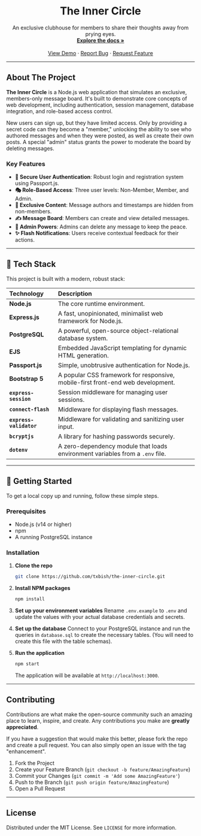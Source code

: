 <div align="center">
  <a href="#">
    <i class="fas fa-user-secret fa-4x"></i>
  </a>
  <h1 align="center">The Inner Circle</h1>
  <p align="center">
    An exclusive clubhouse for members to share their thoughts away from prying eyes.
    <br />
    <a href="#"><strong>Explore the docs »</strong></a>
    <br />
    <br />
    <a href="https://the-inner-circle.onrender.com/">View Demo</a>
    ·
    <a href="#">Report Bug</a>
    ·
    <a href="#">Request Feature</a>
  </p>
</div>

---

## About The Project

**The Inner Circle** is a Node.js web application that simulates an exclusive, members-only message board. It's built to demonstrate core concepts of web development, including authentication, session management, database integration, and role-based access control.

New users can sign up, but they have limited access. Only by providing a secret code can they become a "member," unlocking the ability to see who authored messages and when they were posted, as well as create their own posts. A special "admin" status grants the power to moderate the board by deleting messages.

### Key Features

- **🔐 Secure User Authentication**: Robust login and registration system using Passport.js.
- **🎭 Role-Based Access**: Three user levels: Non-Member, Member, and Admin.
- **🤫 Exclusive Content**: Message authors and timestamps are hidden from non-members.
- **✍️ Message Board**: Members can create and view detailed messages.
- **👑 Admin Powers**: Admins can delete any message to keep the peace.
- **✨ Flash Notifications**: Users receive contextual feedback for their actions.

---

## 🚀 Tech Stack

This project is built with a modern, robust stack:

| Technology              | Description                                                                     |
| :---------------------- | :------------------------------------------------------------------------------ |
| **Node.js**             | The core runtime environment.                                                   |
| **Express.js**          | A fast, unopinionated, minimalist web framework for Node.js.                    |
| **PostgreSQL**          | A powerful, open-source object-relational database system.                      |
| **EJS**                 | Embedded JavaScript templating for dynamic HTML generation.                     |
| **Passport.js**         | Simple, unobtrusive authentication for Node.js.                                 |
| **Bootstrap 5**         | A popular CSS framework for responsive, mobile-first front-end web development. |
| **`express-session`**   | Session middleware for managing user sessions.                                  |
| **`connect-flash`**     | Middleware for displaying flash messages.                                       |
| **`express-validator`** | Middleware for validating and sanitizing user input.                            |
| **`bcryptjs`**          | A library for hashing passwords securely.                                       |
| **`dotenv`**            | A zero-dependency module that loads environment variables from a `.env` file.   |

---

## 🏁 Getting Started

To get a local copy up and running, follow these simple steps.

### Prerequisites

- Node.js (v14 or higher)
- npm
- A running PostgreSQL instance

### Installation

1.  **Clone the repo**
    ```sh
    git clone https://github.com/txbish/the-inner-circle.git
    ```
2.  **Install NPM packages**
    ```sh
    npm install
    ```
3.  **Set up your environment variables**
    Rename `.env.example` to `.env` and update the values with your actual database credentials and secrets.

4.  **Set up the database**
    Connect to your PostgreSQL instance and run the queries in `database.sql` to create the necessary tables. (You will need to create this file with the table schemas).

5.  **Run the application**
    ```sh
    npm start
    ```
    The application will be available at `http://localhost:3000`.

---

## Contributing

Contributions are what make the open-source community such an amazing place to learn, inspire, and create. Any contributions you make are **greatly appreciated**.

If you have a suggestion that would make this better, please fork the repo and create a pull request. You can also simply open an issue with the tag "enhancement".

1.  Fork the Project
2.  Create your Feature Branch (`git checkout -b feature/AmazingFeature`)
3.  Commit your Changes (`git commit -m 'Add some AmazingFeature'`)
4.  Push to the Branch (`git push origin feature/AmazingFeature`)
5.  Open a Pull Request

---

## License

Distributed under the MIT License. See `LICENSE` for more information.
